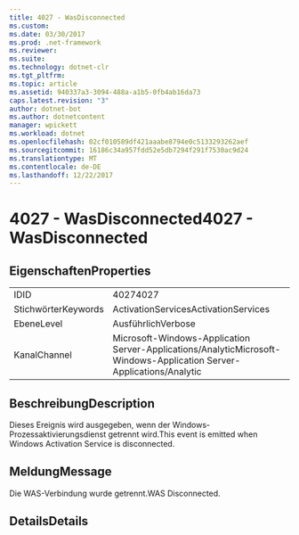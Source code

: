 ```yaml
---
title: 4027 - WasDisconnected
ms.custom: 
ms.date: 03/30/2017
ms.prod: .net-framework
ms.reviewer: 
ms.suite: 
ms.technology: dotnet-clr
ms.tgt_pltfrm: 
ms.topic: article
ms.assetid: 940337a3-3094-488a-a1b5-0fb4ab16da73
caps.latest.revision: "3"
author: dotnet-bot
ms.author: dotnetcontent
manager: wpickett
ms.workload: dotnet
ms.openlocfilehash: 02cf010589df421aaabe8794e0c5133293262aef
ms.sourcegitcommit: 16186c34a957fdd52e5db7294f291f7530ac9d24
ms.translationtype: MT
ms.contentlocale: de-DE
ms.lasthandoff: 12/22/2017
---
```

# <a name="4027---wasdisconnected"></a><span data-ttu-id="1a8fb-102">4027 - WasDisconnected</span><span class="sxs-lookup"><span data-stu-id="1a8fb-102">4027 - WasDisconnected</span></span>
## <a name="properties"></a><span data-ttu-id="1a8fb-103">Eigenschaften</span><span class="sxs-lookup"><span data-stu-id="1a8fb-103">Properties</span></span>  
  
|||  
|-|-|  
|<span data-ttu-id="1a8fb-104">ID</span><span class="sxs-lookup"><span data-stu-id="1a8fb-104">ID</span></span>|<span data-ttu-id="1a8fb-105">4027</span><span class="sxs-lookup"><span data-stu-id="1a8fb-105">4027</span></span>|  
|<span data-ttu-id="1a8fb-106">Stichwörter</span><span class="sxs-lookup"><span data-stu-id="1a8fb-106">Keywords</span></span>|<span data-ttu-id="1a8fb-107">ActivationServices</span><span class="sxs-lookup"><span data-stu-id="1a8fb-107">ActivationServices</span></span>|  
|<span data-ttu-id="1a8fb-108">Ebene</span><span class="sxs-lookup"><span data-stu-id="1a8fb-108">Level</span></span>|<span data-ttu-id="1a8fb-109">Ausführlich</span><span class="sxs-lookup"><span data-stu-id="1a8fb-109">Verbose</span></span>|  
|<span data-ttu-id="1a8fb-110">Kanal</span><span class="sxs-lookup"><span data-stu-id="1a8fb-110">Channel</span></span>|<span data-ttu-id="1a8fb-111">Microsoft-Windows-Application Server-Applications/Analytic</span><span class="sxs-lookup"><span data-stu-id="1a8fb-111">Microsoft-Windows-Application Server-Applications/Analytic</span></span>|  
  
## <a name="description"></a><span data-ttu-id="1a8fb-112">Beschreibung</span><span class="sxs-lookup"><span data-stu-id="1a8fb-112">Description</span></span>  
 <span data-ttu-id="1a8fb-113">Dieses Ereignis wird ausgegeben, wenn der Windows-Prozessaktivierungsdienst getrennt wird.</span><span class="sxs-lookup"><span data-stu-id="1a8fb-113">This event is emitted when Windows Activation Service is disconnected.</span></span>  
  
## <a name="message"></a><span data-ttu-id="1a8fb-114">Meldung</span><span class="sxs-lookup"><span data-stu-id="1a8fb-114">Message</span></span>  
 <span data-ttu-id="1a8fb-115">Die WAS-Verbindung wurde getrennt.</span><span class="sxs-lookup"><span data-stu-id="1a8fb-115">WAS Disconnected.</span></span>  
  
## <a name="details"></a><span data-ttu-id="1a8fb-116">Details</span><span class="sxs-lookup"><span data-stu-id="1a8fb-116">Details</span></span>
